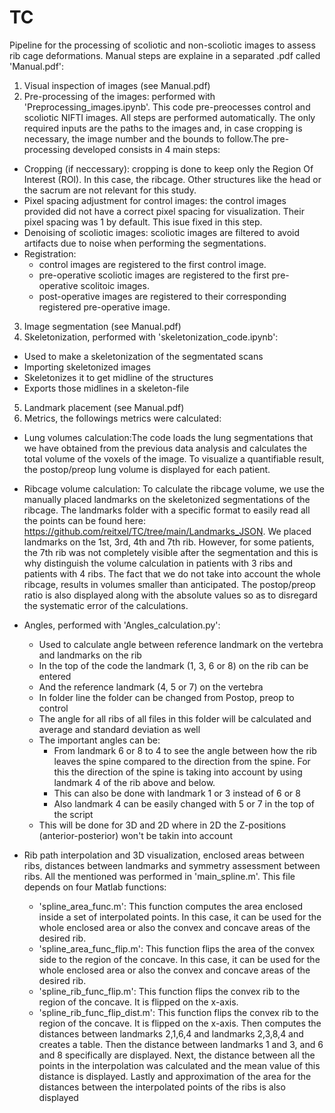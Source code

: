 # TC

Pipeline for the processing of scoliotic and non-scoliotic images to assess rib cage deformations. Manual steps are explaine in a separated .pdf called 'Manual.pdf':
1. Visual inspection of images (see Manual.pdf)
2. Pre-processing of the images: performed with 'Preprocessing_images.ipynb'. This code pre-preocesses control and scoliotic NIFTI images.  All steps are performed automatically. The only required inputs are the paths to the images and, in case cropping is necessary, the image number and the bounds to follow.The pre-processing developed consists in 4 main steps:
  - Cropping (if neccessary): cropping is done to keep only the Region Of Interest (ROI). In this case, the ribcage. 
  Other structures like the head or the sacrum are not relevant for this study.
  - Pixel spacing adjustment for control images: the control images provided did not have a correct pixel spacing for 
  visualization. Their pixel spacing was 1 by default. This isue fixed in this step.
  - Denoising of scoliotic images: scoliotic images are filtered to avoid artifacts due to noise when performing the
  segmentations.
  - Registration: 
    - control images are registered to the first control image.
    - pre-operative scoliotic images are registered to the first pre-operative scolitoic images.
    - post-operative images are registered to their corresponding registered pre-operative image.
    
 3. Image segmentation (see Manual.pdf)
 4. Skeletonization, performed with 'skeletonization_code.ipynb':
   - Used to make a skeletonization of the segmentated scans
   - Importing skeletonized images
   - Skeletonizes it to get midline of the structures
   - Exports those midlines in a skeleton-file
 
 5. Landmark placement (see Manual.pdf)
 6. Metrics, the followings metrics were calculated:
  - Lung volumes calculation:The code loads the lung segmentations that we have obtained from the previous data analysis and calculates the total volume of the voxels    of the image. To visualize a quantifiable result, the postop/preop lung volume is displayed for each patient.

  - Ribcage volume calculation: To calculate the ribcage volume, we use the manually placed landmarks on the skeletonized segmentations of the ribcage. The landmarks     folder with a specific format to easily read all the points can be found here: https://github.com/reitxel/TC/tree/main/Landmarks_JSON.
  We placed landmarks on the 1st, 3rd, 4th and 7th rib. However, for some patients, the 7th rib was not completely visible after the segmentation and this is why         distinguish the volume calculation in patients with 3 ribs and patients with 4 ribs. The fact that we do not take into account the whole ribcage, results in volumes    smaller than anticipated. The postop/preop ratio is also displayed along with the absolute values so as to disregard the systematic error of the calculations. 

  - Angles, performed with 'Angles_calculation.py':
    - Used to calculate angle between reference landmark on the vertebra and landmarks on the rib
    - In the top of the code the landmark (1, 3, 6 or 8) on the rib can be entered
    - And the reference landmark (4, 5 or 7) on the vertebra
    - In folder line the folder can be changed from Postop, preop to control
    - The angle for all ribs of all files in this folder will be calculated and average and standard deviation as well
    - The important angles can be:
        - From landmark 6 or 8 to 4 to see the angle between how the rib leaves the spine compared to the direction from the spine. For this the direction of the spine          is taking into account by using landmark 4 of the rib above and below.
        - This can also be done with landmark 1 or 3 instead of 6 or 8
        - Also landmark 4 can be easily changed with 5 or 7 in the top of the script
    - This will be done for 3D and 2D where in 2D the Z-positions (anterior-posterior) won't be takin into account
    
  - Rib path interpolation and 3D visualization, enclosed areas between ribs, distances between landmarks and symmetry assessment between ribs. All the mentioned was     performed in 'main_spline.m'. This file depends on four Matlab functions:
    - 'spline_area_func.m': This function computes the area enclosed inside a set of interpolated points. In this case, it can be used for the whole enclosed area or         also the convex and concave areas of the desired rib.
    - 'spline_area_func_flip.m': This function flips the area of the convex side to the region of the concave. In this case, it can be used for the whole  enclosed           area or also the convex and concave areas of the desired rib.
    - 'spline_rib_func_flip.m': This function flips the convex rib to the region of the concave. It is flipped on the x-axis.
    - 'spline_rib_func_flip_dist.m': This function flips the convex rib to the region of the concave. It is flipped on the x-axis. Then computes the distances between landmarks 2,1,6,4 and landmarks 2,3,8,4 and creates a table. Then the distance between landmarks 1 and 3, and 6 and 8 specifically are displayed. Next, the distance between all the points in the interpolation was calculated and the mean value of this distance is displayed. Lastly and approximation of the area for the distances between the interpolated points of the ribs is also displayed
    
  

  




